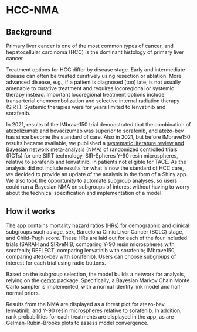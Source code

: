 # HCC-NMA

## Background

Primary liver cancer is one of the most common types of cancer, and hepatocellular carcinoma (HCC) is the dominant histology of primary liver cancer.

Treatment options for HCC differ by disease stage. Early and intermediate disease can often be treated curatively using resection or ablation. More advanced disease, e.g., if a patient is diagnosed (too) late, is not usually amenable to curative treatment and requires locoregional or systemic therapy instead. Important locoregional treatment options include transarterial chemoembolization and selective internal radiation therapy (SIRT). Systemic therapies were for years limited to lenvatinib and sorafenib.

In 2021, results of the IMbrave150 trial demonstrated that the combination of atezolizumab and bevacizumab was superior to sorafenib, and atezo-bev has since become the standard of care. Also in 2021, but before IMbrave150 results became available, we published a [systematic literature review and Bayesian network meta-analysis](https://pubmed.ncbi.nlm.nih.gov/33131346/) (NMA) of randomized controlled trials (RCTs) for one SIRT technology, SIR-Spheres Y-90 resin microspheres, relative to sorafenib and lenvatinib, in patients not eligible for TACE. 
As the analysis did not include results for what is now the standard of HCC care, we decided to provide an update of the analysis in the form of a Shiny app. We also took the opportunity to automate subgroup analyses, so users could run a Bayesian NMA on subgroups of interest without having to worry about the technical specification and implementation of a model.

## How it works

The app contains mortality hazard ratios (HRs) for demographic and clinical subgroups such as age, sex, Barcelona Clinic Liver Cancer (BCLC) stage, and Child-Pugh score. These HRs are laid out for each of the four included trials (SARAH and SIRveNIB, comparing Y-90 resin microspheres with sorafenib; REFLECT, comparing lenvatinib with sorafenib; IMbrave150, comparing atezo-bev with sorafenib). Users can choose subgroups of interest for each trial using radio buttons.

Based on the subgroup selection, the model builds a network for analysis, relying on the [gemtc](https://cran.r-project.org/web/packages/gemtc/) package. Specifically, a Bayesian Markov Chain Monte Carlo sampler is implemented, with a normal identity link model and half-normal priors.

Results from the NMA are displayed as a forest plot for atezo-bev, lenvatinib, and Y-90 resin microspheres relative to sorafenib. In addition, rank probabilities for each treatments are displayed in the app, as are Gelman-Rubin-Brooks plots to assess model convergence.